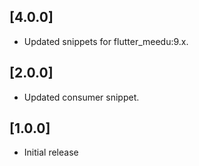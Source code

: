 ## [4.0.0]
- Updated snippets for flutter_meedu:9.x.

## [2.0.0]
- Updated consumer snippet.
## [1.0.0]
- Initial release